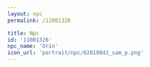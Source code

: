 ```yaml
---
layout: npc
permalink: /11001326

title: Npc
id: '11001326'
npc_name: 'Orin'
icon_url: 'portrait/npc/02010041_sam_p.png'
---
```

